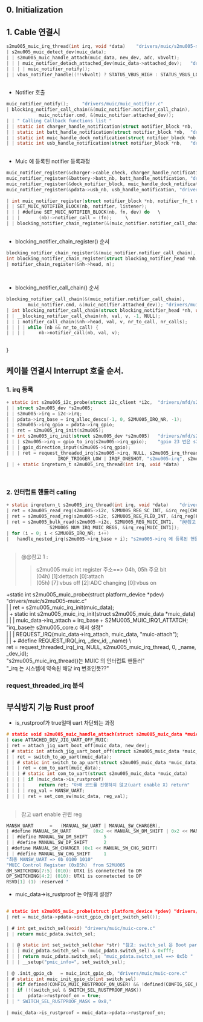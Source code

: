     
## 0. Initialization      
    
## 1. Cable 연결시      
    
```c      
s2mu005_muic_irq_thread(int irq, void *data)	"drivers/muic/s2mu005-muic.c"       
| s2mu005_muic_detect_dev(muic_data);      
| | s2mu005_muic_handle_attach(muic_data, new_dev, adc, vbvolt);      
| | | muic_notifier_detach_attached_dev(muic_data->attached_dev);	"drivers/muic/muic_notifier.c"      
| | | | muic_notifier_notify();      
| | vbus_notifier_handle((!!vbvolt) ? STATUS_VBUS_HIGH : STATUS_VBUS_LOW);      
    
```    
    
- Notifier 호출      
    
```c      
muic_notifier_notify();		"drivers/muic/muic_notifier.c"      
| blocking_notifier_call_chain(&(muic_notifier.notifier_call_chain),    
			muic_notifier.cmd, &(muic_notifier.attached_dev));    
| | " Calling Callback functions list "      
| | static int charger_handle_notification(struct notifier_block *nb,	"drivers/power/s2mu005_charger.c"    
| | static int batt_handle_notification(struct notifier_block *nb,	"drivers/battery/sec_battery.c"    
| | static int muic_handle_dock_notification(struct notifier_block *nb,	"drivers/muic/muic-core.c"    
| | static int usb_handle_notification(struct notifier_block *nb,	"drivers/usb/notify/usb_notifier.c"    
    
```      
    
- Muic 에 등록된 notifier 등록과정      
    
```c      
muic_notifier_register(&charger->cable_check, charger_handle_notification, 	"drivers/power/s2mu005_charger.c"    
muic_notifier_register(&battery->batt_nb, batt_handle_notification,	"drivers/battery/sec_battery.c"    
muic_notifier_register(&dock_notifier_block, muic_handle_dock_notification,	"drivers/muic/muic-core.c"    
muic_notifier_register(&pdata->usb_nb, usb_handle_notification, "drivers/usb/notify/usb_notifier.c"    
    
| int muic_notifier_register(struct notifier_block *nb, notifier_fn_t notifier,		"drivers/muic/muic_notifier.c"      
| | SET_MUIC_NOTIFIER_BLOCK(nb, notifier, listener);    
| | | #define SET_MUIC_NOTIFIER_BLOCK(nb, fn, dev) do 	\    
| | | 		(nb)->notifier_call = (fn);		\    
| | blocking_notifier_chain_register(&(muic_notifier.notifier_call_chain), nb);    
    
```      
    
    
    
- blocking_notifier_chain_register() 순서        
    
```c    
blocking_notifier_chain_register(&(muic_notifier.notifier_call_chain), nb); "drivers/muic/muic_notifier.c"    
int blocking_notifier_chain_register(struct blocking_notifier_head *nh, struct notifier_block *n) "kernel/notifier.c"      
| notifier_chain_register(&nh->head, n);    
    
    
```    
    
    
- blocking_notifier_call_chain() 순서    
    
```c    
blocking_notifier_call_chain(&(muic_notifier.notifier_call_chain),    
		muic_notifier.cmd, &(muic_notifier.attached_dev)); "drivers/muic/muic_notifier.c"    
| int blocking_notifier_call_chain(struct blocking_notifier_head *nh, unsigned long val, void *v)    
| | __blocking_notifier_call_chain(nh, val, v, -1, NULL);    
| | | notifier_call_chain(&nh->head, val, v, nr_to_call, nr_calls);    
| | | | while (nb && nr_to_call) {    
| | | | 	nb->notifier_call(nb, val, v);    
    
```    
  
}  
  
  
  
  
## 케이블 연결시 Interrupt 호출 순서.    
  
### 1. irq 등록     
  
```c    
+ static int s2mu005_i2c_probe(struct i2c_client *i2c,	"drivers/mfd/s2mu005_core.c"    
| | struct s2mu005_dev *s2mu005;  
| | s2mu005->irq = i2c->irq;  
| | pdata->irq_base = irq_alloc_descs(-1, 0, S2MU005_IRQ_NR, -1);  
| | s2mu005->irq_gpio = pdata->irq_gpio;  
| | ret = s2mu005_irq_init(s2mu005);  
| + int s2mu005_irq_init(struct s2mu005_dev *s2mu005)	"drivers/mfd/s2mu005_irq.c"  
| | | s2mu005->irq = gpio_to_irq(s2mu005->irq_gpio);	"gpio 23 번은 s2mu005 INT pin으로 등록함, irq 구조체에 gpio 인터럽트로 등록"  
| | | gpio_direction_input(s2mu005->irq_gpio);  
| | | ret = request_threaded_irq(s2mu005->irq, NULL, s2mu005_irq_thread, "s2mu005_irq_thread() 인터럽트 핸들러"  
				   IRQF_TRIGGER_LOW | IRQF_ONESHOT, "s2mu005-irq", s2mu005);  
| | + static irqreturn_t s2mu005_irq_thread(int irq, void *data)  
  
  
```  
  
  
### 2. 인터럽트 핸들러 calling    
  
```c  
+ static irqreturn_t s2mu005_irq_thread(int irq, void *data)	"drivers/mfd/s2mu005_irq.c"  
| ret = s2mu005_read_reg(s2mu005->i2c, S2MU005_REG_SC_INT, &irq_reg[CHG_INT]); "charger 인터럽트 레지스터 read"  
| ret = s2mu005_read_reg(s2mu005->i2c, S2MU005_REG_FLED_INT, &irq_reg[FLED_INT]); "flash led 인터럽트 레지스터 read"  
| ret = s2mu005_bulk_read(s2mu005->i2c, S2MU005_REG_MUIC_INT1,	"@@참고 1 : MUIC 인터럽트 레지스터 Read"  
				S2MU005_NUM_IRQ_MUIC_REGS, &irq_reg[MUIC_INT1]);  
| for (i = 0; i < S2MU005_IRQ_NR; i++)  
| 	handle_nested_irq(s2mu005->irq_base + i); "s2mu005->irq 에 등록된 핸들러 하나씩 호출하는듯?"  
  
```  
> @@참고 1 :  
>> s2mu005 muic int register 주소==> 04h, 05h 주요 bit  
>> (04h) [1]:dettach [0]:attach  
>> (05h) [7]:vbus off [2]:ADC changing [0]:vbus on  
  
  
  
  
+static int s2mu005_muic_probe(struct platform_device *pdev)	"drivers/muic/s2mu005-muic.c"  
| | ret = s2mu005_muic_irq_init(muic_data);  
| + static int s2mu005_muic_irq_init(struct s2mu005_muic_data *muic_data)  
| | | muic_data->irq_attach = irq_base + S2MU005_MUIC_IRQ1_ATTATCH; "irq_base는 s2mu005_core.c 에서 설정"  
| | | REQUEST_IRQ(muic_data->irq_attach, muic_data, "muic-attach");  
| | + #define REQUEST_IRQ(_irq, _dev_id, _name)				\  
	ret = request_threaded_irq(_irq, NULL, s2mu005_muic_irq_thread,	0, _name, _dev_id);  
	"s2mu005_muic_irq_thread()는 MUIC 의 인터럽트 핸들러"  
	"_irq 는 시스템에 약속된 해당 irq 번호인듯??"  
  
  
  
  
### request_threaded_irq 분석  
  
  
  
  
  
  
  
## 부식방지 기능 Rust proof   
  
- is_rustproof가 true일때 uart 차단되는 과정  
  
```c  
# static void s2mu005_muic_handle_attach(struct s2mu005_muic_data *muic_data, "drivers/muic/s2mu005-muic.c"  
| case ATTACHED_DEV_JIG_UART_OFF_MUIC:  
| ret = attach_jig_uart_boot_off(muic_data, new_dev);  
| # static int attach_jig_uart_boot_off(struct s2mu005_muic_data *muic_data,  
| | ret = switch_to_ap_uart(muic_data);  
| | # static int switch_to_ap_uart(struct s2mu005_muic_data *muic_data)  
| | | ret = com_to_uart(muic_data);  
| | | # static int com_to_uart(struct s2mu005_muic_data *muic_data)  
| | | | if (muic_data->is_rustproof)  
| | | | 	return ret; "아래 코드를 진행하지 않고(uart enable X) return"  
| | | | reg_val = MANSW_UART;  
| | | | ret = set_com_sw(muic_data, reg_val);  
  
```  
  
> 참고 uart enable 관련 reg    
```c    
MANSW_UART		=	(MANUAL_SW_UART | MANUAL_SW_CHARGER),  
| #define MANUAL_SW_UART		(0x2 << MANUAL_SW_DM_SHIFT | 0x2 << MANUAL_SW_DP_SHIFT)  
| | #define MANUAL_SW_DM_SHIFT		5  
| | #define MANUAL_SW_DP_SHIFT		2  
| #define MANUAL_SW_CHARGER	(0x1 << MANUAL_SW_CHG_SHIFT)  
| | #define MANUAL_SW_CHG_SHIFT		1  
"최종 MANSW_UART => 0b 0100 1010"  
"MUIC Control Register (0xB5h)  from S2MU005  
dM_SWITCHING[7:5] (010): UTX1 is connetected to DM  
DP_SWITCHING[4:2] (010): UTX1 is connetected to DP  
RSVD[1] (1) :reserved "  
```  
  
  
- muic_data->is_rustproof 는 어떻게 설정?  
  
```c  
  
# static int s2mu005_muic_probe(struct platform_device *pdev) "drivers/muic/s2mu005-muic.c"  
| ret = muic_data->pdata->init_gpio_cb(get_switch_sel());  
  
| # int get_switch_sel(void) "drivers/muic/muic-core.c"  
| | return muic_pdata.switch_sel;  
  
| | @ static int set_switch_sel(char *str) "참고: switch_sel 은 Boot param으로 넘어옴"  
| | | muic_pdata.switch_sel = (muic_pdata.switch_sel) & 0xfff;  
| | | return muic_pdata.switch_sel; "muic_pdata.switch_sel ==> 0x5b "  
| | | __setup("pmic_info=", set_switch_sel);  
  
| @ .init_gpio_cb	= muic_init_gpio_cb, "drivers/muic/muic-core.c"  
| # static int muic_init_gpio_cb(int switch_sel)  
| | #if defined(CONFIG_MUIC_RUSTPROOF_ON_USER) && !defined(CONFIG_SEC_FACTORY)  
| | if (!(switch_sel & SWITCH_SEL_RUSTPROOF_MASK))  
| | 	pdata->rustproof_on = true;  
| | " SWITCH_SEL_RUSTPROOF_MASK	= 0x8,"  
  
| muic_data->is_rustproof = muic_data->pdata->rustproof_on;  
  
```  
